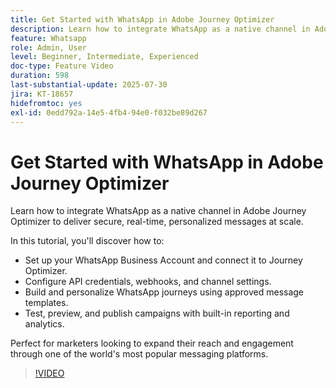 ```yaml
---
title: Get Started with WhatsApp in Adobe Journey Optimizer
description: Learn how to integrate WhatsApp as a native channel in Adobe Journey Optimizer to deliver secure, real-time, personalized messages at scale.
feature: Whatsapp
role: Admin, User
level: Beginner, Intermediate, Experienced
doc-type: Feature Video
duration: 598
last-substantial-update: 2025-07-30
jira: KT-18657
hidefromtoc: yes
exl-id: 0edd792a-14e5-4fb4-94e0-f032be89d267
---
```

# Get Started with WhatsApp in Adobe Journey Optimizer

Learn how to integrate WhatsApp as a native channel in Adobe Journey Optimizer to deliver secure, real-time, personalized messages at scale.

In this tutorial, you'll discover how to:

* Set up your WhatsApp Business Account and connect it to Journey Optimizer.
* Configure API credentials, webhooks, and channel settings.
* Build and personalize WhatsApp journeys using approved message templates.
* Test, preview, and publish campaigns with built-in reporting and analytics.

Perfect for marketers looking to expand their reach and engagement through one of the world's most popular messaging platforms.

>[!VIDEO](https://video.tv.adobe.com/v/3470244/?learn=on&enablevpops)
